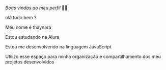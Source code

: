 *Boas vindas ao meu perfil* 💙💙

olá tudo bem ?

Meu nome é thaynara

Estou estudando na Alura

Estou me desenvolvendo na linguagem JavaScript

Utilizo esse espaço para minha organização e compartilhamento dos meu projetos desenvolvidos
